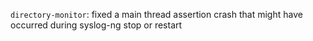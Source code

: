 `directory-monitor`: fixed a main thread assertion crash that might have occurred during syslog-ng stop or restart
